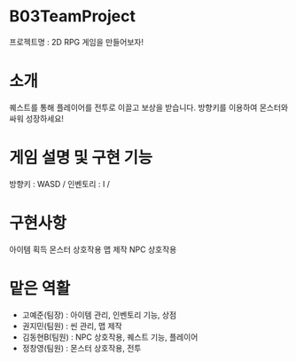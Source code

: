# B03TeamProject
프로젝트명 : 2D RPG 게임을 만들어보자!

# 소개
퀘스트를 통해 플레이어를 전투로 이끌고 보상을 받습니다. 방향키를 이용하여 몬스터와 싸워 성장하세요!

# 게임 설명 및 구현 기능
방향키 : WASD / 인벤토리 : I / 

# 구현사항
아이템 획득
몬스터 상호작용
맵 제작
NPC 상호작용

# 맡은 역활
- 고예준(팀장) : 아이템 관리, 인벤토리 기능, 상점
- 권지민(팀원) : 씬 관리, 맵 제작
- 김동현B(팀원) : NPC 상호작용, 퀘스트 기능, 플레이어
- 정창영(팀원) : 몬스터 상호작용, 전투
